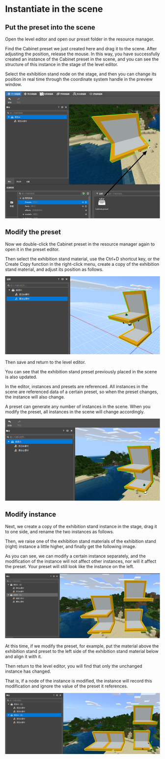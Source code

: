 # Instantiate in the scene 

## Put the preset into the scene 

Open the level editor and open our preset folder in the resource manager. 

Find the Cabinet preset we just created here and drag it to the scene. After adjusting the position, release the mouse. In this way, you have successfully created an instance of the Cabinet preset in the scene, and you can see the structure of this instance in the stage of the level editor. 

Select the exhibition stand node on the stage, and then you can change its position in real time through the coordinate system handle in the preview window. 

![instance001](./images/instance001.png) 

## Modify the preset 

Now we double-click the Cabinet preset in the resource manager again to open it in the preset editor. 

Then select the exhibition stand material, use the Ctrl+D shortcut key, or the Create Copy function in the right-click menu, create a copy of the exhibition stand material, and adjust its position as follows. 

![instance002](./images/instance002.png) 

Then save and return to the level editor. 

You can see that the exhibition stand preset previously placed in the scene is also updated. 

In the editor, instances and presets are referenced. All instances in the scene are referenced data of a certain preset, so when the preset changes, the instance will also change. 

A preset can generate any number of instances in the scene. When you modify the preset, all instances in the scene will change accordingly. 

![instance003](./images/instance003.png) 

## Modify instance 

Next, we create a copy of the exhibition stand instance in the stage, drag it to one side, and rename the two instances as follows. 

Then, we raise one of the exhibition stand materials of the exhibition stand (right) instance a little higher, and finally get the following image. 

As you can see, we can modify a certain instance separately, and the modification of the instance will not affect other instances, nor will it affect the preset. Your preset will still look like the instance on the left. 

![instance004](./images/instance004.png) 

At this time, if we modify the preset, for example, put the material above the exhibition stand preset to the left side of the exhibition stand material below and align it with it. 

Then return to the level editor, you will find that only the unchanged instance has changed. 

That is, if a node of the instance is modified, the instance will record this modification and ignore the value of the preset it references. 


![instance005](./images/instance005.png)